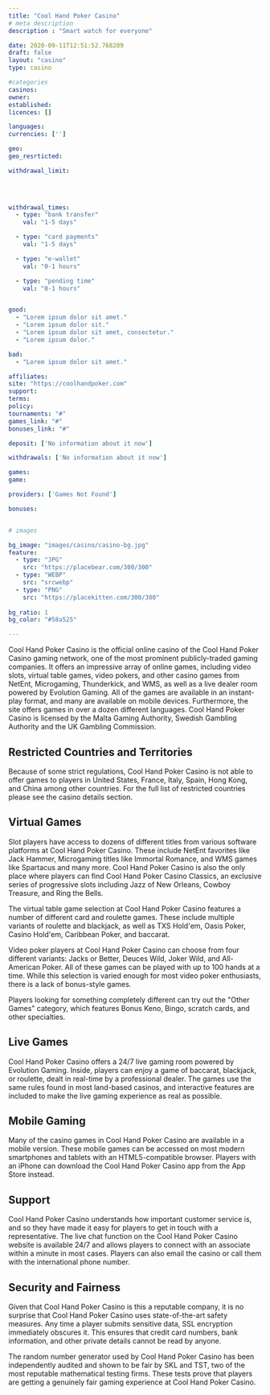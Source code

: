 ```yaml
---
title: "Cool Hand Poker Casino"
# meta description
description : "Smart watch for everyone"

date: 2020-09-11T12:51:52.768209
draft: false
layout: "casino" 
type: casino

#categories
casinos: 
owner: 
established: 
licences: []

languages: 
currencies: ['']

geo: 
geo_resrticted: 

withdrawal_limit:

  
  

withdrawal_times:
  - type: "bank transfer"
    val: "1-5 days"

  - type: "card payments"
    val: "1-5 days"

  - type: "e-wallet"
    val: "0-1 hours"

  - type: "pending time"
    val: "0-1 hours"


good:
  - "Lorem ipsum dolor sit amet."
  - "Lorem ipsum dolor sit."
  - "Lorem ipsum dolor sit amet, consectetur."
  - "Lorem ipsum dolor."

bad:
  - "Lorem ipsum dolor sit amet."

affiliates: 
site: "https://coolhandpoker.com"
support: 
terms:
policy:
tournaments: "#"
games_link: "#"
bonuses_link: "#"

deposit: ['No information about it now']

withdrawals: ['No information about it now']

games: 
game:

providers: ['Games Not Found']

bonuses:


# images

bg_image: "images/casino/casino-bg.jpg"  
feature:
  - type: "JPG" 
    src: "https://placebear.com/300/300"
  - type: "WEBP"
    src: "srcwebp"
  - type: "PNG"
    src: "https://placekitten.com/300/300"  
 
bg_ratio: 1 
bg_color: "#58a525"  

---
```


Cool Hand Poker Casino is the official online casino of the Cool Hand Poker Casino gaming network, one of the most prominent publicly-traded gaming companies. It offers an impressive array of online games, including video slots, virtual table games, video pokers, and other casino games from NetEnt, Microgaming, Thunderkick, and WMS, as well as a live dealer room powered by Evolution Gaming. All of the games are available in an instant-play format, and many are available on mobile devices. Furthermore, the site offers games in over a dozen different languages. Cool Hand Poker Casino is licensed by the Malta Gaming Authority, Swedish Gambling Authority and the UK Gambling Commission.

## Restricted Countries and Territories
Because of some strict regulations, Cool Hand Poker Casino is not able to offer games to players in United States, France, Italy, Spain, Hong Kong, and China among other countries. For the full list of restricted countries please see the casino details section.

## Virtual Games
Slot players have access to dozens of different titles from various software platforms at Cool Hand Poker Casino. These include NetEnt favorites like Jack Hammer, Microgaming titles like Immortal Romance, and WMS games like Spartacus and many more. Cool Hand Poker Casino is also the only place where players can find Cool Hand Poker Casino Classics, an exclusive series of progressive slots including Jazz of New Orleans, Cowboy Treasure, and Ring the Bells.

The virtual table game selection at Cool Hand Poker Casino features a number of different card and roulette games. These include multiple variants of roulette and blackjack, as well as TXS Hold'em, Oasis Poker, Casino Hold'em, Caribbean Poker, and baccarat.

Video poker players at Cool Hand Poker Casino can choose from four different variants: Jacks or Better, Deuces Wild, Joker Wild, and All-American Poker. All of these games can be played with up to 100 hands at a time. While this selection is varied enough for most video poker enthusiasts, there is a lack of bonus-style games.

Players looking for something completely different can try out the "Other Games" category, which features Bonus Keno, Bingo, scratch cards, and other specialties.

## Live Games
Cool Hand Poker Casino offers a 24/7 live gaming room powered by Evolution Gaming. Inside, players can enjoy a game of baccarat, blackjack, or roulette, dealt in real-time by a professional dealer. The games use the same rules found in most land-based casinos, and interactive features are included to make the live gaming experience as real as possible.

## Mobile Gaming
Many of the casino games in Cool Hand Poker Casino are available in a mobile version. These mobile games can be accessed on most modern smartphones and tablets with an HTML5-compatible browser. Players with an iPhone can download the Cool Hand Poker Casino app from the App Store instead.

## Support
Cool Hand Poker Casino understands how important customer service is, and so they have made it easy for players to get in touch with a representative. The live chat function on the Cool Hand Poker Casino website is available 24/7 and allows players to connect with an associate within a minute in most cases. Players can also email the casino or call them with the international phone number.

## Security and Fairness
Given that Cool Hand Poker Casino is this a reputable company, it is no surprise that Cool Hand Poker Casino uses state-of-the-art safety measures. Any time a player submits sensitive data, SSL encryption immediately obscures it. This ensures that credit card numbers, bank information, and other private details cannot be read by anyone.

The random number generator used by Cool Hand Poker Casino has been independently audited and shown to be fair by SKL and TST, two of the most reputable mathematical testing firms. These tests prove that players are getting a genuinely fair gaming experience at Cool Hand Poker Casino.